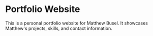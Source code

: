 # Portfolio Website
This is a personal portfolio website for Matthew Busel. It showcases Matthew's projects, skills, and contact information.